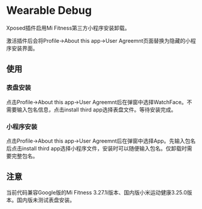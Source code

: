 # Wearable Debug

Xposed插件启用Mi Fitness第三方小程序安装卸载。

激活插件后会将Profile->About this app->User Agreemnt页面替换为隐藏的小程序安装界面。

## 使用

### 表盘安装

点击Profile->About this app->User Agreemnt后在弹窗中选择WatchFace。不需要输入包名信息，点击install third app选择表盘文件。等待安装完成。

### 小程序安装

点击Profile->About this app->User Agreemnt后在弹窗中选择App。先输入包名后点击install third app选择小程序文件，安装时可以随便输入包名。仅卸载时需要完整包名。

## 注意

当前代码兼容Google版的Mi Fitness 3.27.1i版本、国内版小米运动健康3.25.0版本。国内版未测试表盘安装。